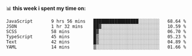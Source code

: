 📊 **this week i spent my time on:**
<!--START_SECTION:waka-->

```text
JavaScript       9 hrs 56 mins   █████████████████░░░░░░░░   68.64 %
JSON             1 hr 32 mins    ██▓░░░░░░░░░░░░░░░░░░░░░░   10.59 %
SCSS             58 mins         █▓░░░░░░░░░░░░░░░░░░░░░░░   06.70 %
TypeScript       45 mins         █▒░░░░░░░░░░░░░░░░░░░░░░░   05.23 %
Text             42 mins         █▒░░░░░░░░░░░░░░░░░░░░░░░   04.89 %
YAML             14 mins         ▒░░░░░░░░░░░░░░░░░░░░░░░░   01.66 %
```

<!--END_SECTION:waka-->

